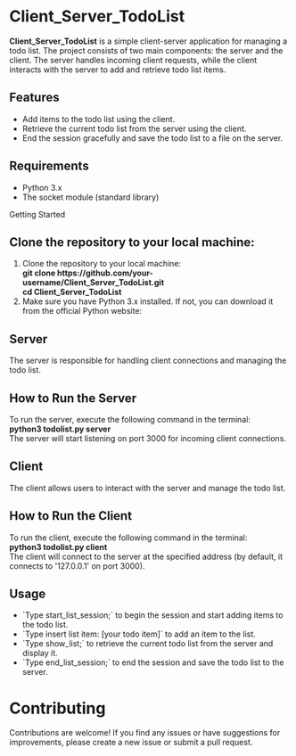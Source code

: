 # Client_Server_TodoList
<b>Client_Server_TodoList</b> is a simple client-server application for managing a todo list. The project consists of two main components: the server and the client. The server handles incoming client requests, while the client interacts with the server to add and retrieve todo list items.

## Features
<ul>
    <li>Add items to the todo list using the client.</li>
    <li>Retrieve the current todo list from the server using the client.</li>
    <li>End the session gracefully and save the todo list to a file on the server.</li>
</ul>

## Requirements
<ul>
    <li>Python 3.x</li>
    <li>The socket module (standard library)</li>
</ul>

Getting Started
## Clone the repository to your local machine:
<ol type=1>
    <li>
        Clone the repository to your local machine: <br>
        <b>
            git clone https://github.com/your-username/Client_Server_TodoList.git <br> 
            cd Client_Server_TodoList
        </b>
    </li>
    <li>
        Make sure you have Python 3.x installed. If not, you can download it from the official Python website:
    </li>
</ol>

## Server
The server is responsible for handling client connections and managing the todo list.

## How to Run the Server
To run the server, execute the following command in the terminal: <br>
<b>python3 todolist.py server</b> <br>
The server will start listening on port 3000 for incoming client connections.

## Client
The client allows users to interact with the server and manage the todo list.

## How to Run the Client
To run the client, execute the following command in the terminal: <br>
<b>python3 todolist.py client</b> <br>
The client will connect to the server at the specified address (by default, it connects to '127.0.0.1' on port 3000).

## Usage
<ul>
    <li>`Type start_list_session;` to begin the session and start adding items to the todo list.</li>
    <li>`Type insert list item: [your todo item]` to add an item to the list.</li>
    <li>`Type show_list;` to retrieve the current todo list from the server and display it.</li>
    <li>`Type end_list_session;` to end the session and save the todo list to the server.</li>
</ul>

# Contributing
Contributions are welcome! If you find any issues or have suggestions for improvements, please create a new issue or submit a pull request.

